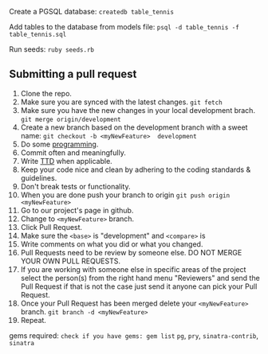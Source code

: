 Create a PGSQL database: `createdb table_tennis`

Add tables to the database from models file: `psql -d table_tennis -f table_tennis.sql`

Run seeds: `ruby seeds.rb`

## Submitting a pull request

1. Clone the repo.
2. Make sure you are synced with the latest changes.
    `git fetch`
3. Make sure you have the new changes in your local development brach.
    `git merge origin/development`
4. Create a new branch based on the development branch with a sweet name: `git checkout -b <myNewFeature>  development`
5. Do some [programming](http://programming-motherfucker.com).
6. Commit often and meaningfully.
7. Write [TTD](http://) when applicable.
6. Keep your code nice and clean by adhering to the coding standards & guidelines.
7. Don't break tests or functionality.
8. When you are done push your branch to origin
    `git push origin <myNewFeature>`
9. Go to our project's page in github.
10. Change to `<myNewFeature>` branch.
11. Click Pull Request.
12. Make sure the `<base>` is "development" and `<compare>` is <myNewFeature>
13. Write comments on what you did or what you changed.
14. Pull Requests need to be review by someone else. DO NOT MERGE YOUR OWN PULL REQUESTS.
14. If you are working with someone else in specific areas of the project select the person(s)
  from the right hand menu "Reviewers" and send the Pull Request if that is not the case just
  send it anyone can pick your Pull Request.
15. Once your Pull Request has been merged delete your `<myNewFeature>` branch.
  `git branch -d <myNewFeature>`
16. Repeat.  



gems required:
`check if you have gems: gem list`
`pg`, `pry`, `sinatra-contrib`, `sinatra`
